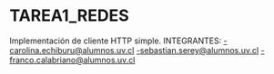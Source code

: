 # TAREA1_REDES
 Implementación de cliente HTTP simple.
 INTEGRANTES:
 -carolina.echiburu@alumnos.uv.cl
 -sebastian.serey@alumnos.uv.cl
 -franco.calabriano@alumnos.uv.cl
